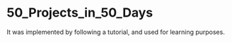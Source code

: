 # 50_Projects_in_50_Days
It was implemented by following a tutorial, and used for learning purposes.
